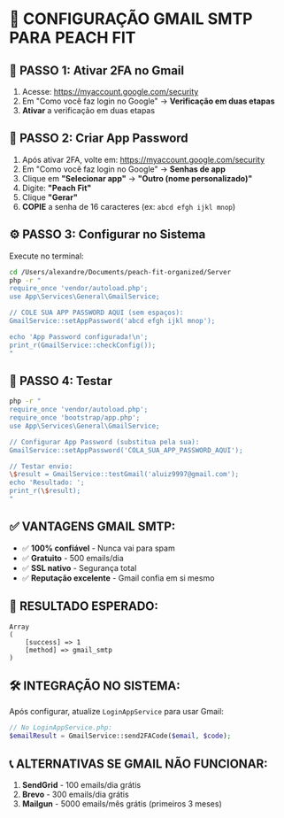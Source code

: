 # 📧 CONFIGURAÇÃO GMAIL SMTP PARA PEACH FIT

## 🎯 **PASSO 1: Ativar 2FA no Gmail**

1. Acesse: https://myaccount.google.com/security
2. Em "Como você faz login no Google" → **Verificação em duas etapas**
3. **Ativar** a verificação em duas etapas

## 🔑 **PASSO 2: Criar App Password**

1. Após ativar 2FA, volte em: https://myaccount.google.com/security
2. Em "Como você faz login no Google" → **Senhas de app**
3. Clique em **"Selecionar app"** → **"Outro (nome personalizado)"**
4. Digite: **"Peach Fit"**
5. Clique **"Gerar"**
6. **COPIE** a senha de 16 caracteres (ex: `abcd efgh ijkl mnop`)

## ⚙️ **PASSO 3: Configurar no Sistema**

Execute no terminal:

```bash
cd /Users/alexandre/Documents/peach-fit-organized/Server
php -r "
require_once 'vendor/autoload.php';
use App\Services\General\GmailService;

// COLE SUA APP PASSWORD AQUI (sem espaços):
GmailService::setAppPassword('abcd efgh ijkl mnop');

echo 'App Password configurada!\n';
print_r(GmailService::checkConfig());
"
```

## 🧪 **PASSO 4: Testar**

```bash
php -r "
require_once 'vendor/autoload.php';
require_once 'bootstrap/app.php';
use App\Services\General\GmailService;

// Configurar App Password (substitua pela sua):
GmailService::setAppPassword('COLA_SUA_APP_PASSWORD_AQUI');

// Testar envio:
\$result = GmailService::testGmail('aluiz9997@gmail.com');
echo 'Resultado: ';
print_r(\$result);
"
```

## ✅ **VANTAGENS GMAIL SMTP:**

- ✅ **100% confiável** - Nunca vai para spam
- ✅ **Gratuito** - 500 emails/dia
- ✅ **SSL nativo** - Segurança total
- ✅ **Reputação excelente** - Gmail confia em si mesmo

## 🚀 **RESULTADO ESPERADO:**

```
Array
(
    [success] => 1
    [method] => gmail_smtp
)
```

## 🛠️ **INTEGRAÇÃO NO SISTEMA:**

Após configurar, atualize `LoginAppService` para usar Gmail:

```php
// No LoginAppService.php:
$emailResult = GmailService::send2FACode($email, $code);
```

## 📞 **ALTERNATIVAS SE GMAIL NÃO FUNCIONAR:**

1. **SendGrid** - 100 emails/dia grátis
2. **Brevo** - 300 emails/dia grátis  
3. **Mailgun** - 5000 emails/mês grátis (primeiros 3 meses) 